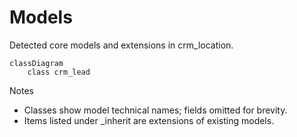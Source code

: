 # Models

Detected core models and extensions in crm_location.

```mermaid
classDiagram
    class crm_lead
```

Notes
- Classes show model technical names; fields omitted for brevity.
- Items listed under _inherit are extensions of existing models.

